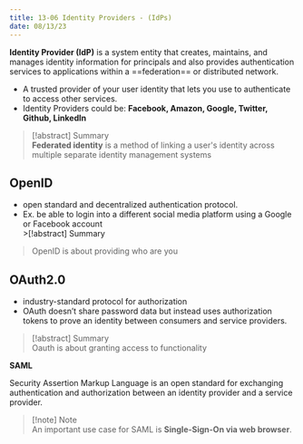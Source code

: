 ```yaml
---
title: 13-06 Identity Providers - (IdPs)
date: 08/13/23
---
```


**Identity Provider (IdP)** is a system entity that creates, maintains, and manages identity information for principals and also provides authentication services to applications within a ==federation== or distributed network.

* A trusted provider of your user identity that lets you use to authenticate to access other services.​
* Identity Providers could be: **Facebook, Amazon, Google, Twitter, Github, LinkedIn**​

 > 
 > \[!abstract\] Summary  
 > **Federated identity** is a method of linking a user's identity across multiple separate identity management systems​

## **OpenID​**

* open standard and decentralized authentication protocol. 
* Ex. be able to login into a different social media platform using a Google or Facebook account​  
  \>\[!abstract\] Summary

 > 
 > OpenID is about providing who are you​

## **OAuth2.0​**

* industry-standard protocol for authorization
* OAuth doesn’t share password data but instead uses authorization tokens to prove an identity between consumers and service providers.​

 > 
 > \[!abstract\] Summary  
 > Oauth is about granting access to functionality​

**SAML​**

Security Assertion Markup Language is an open standard for exchanging authentication and authorization between an identity provider and a service provider.​

 > 
 > \[!note\] Note  
 > An important use case for SAML is **Single-Sign-On via web browser**.​
